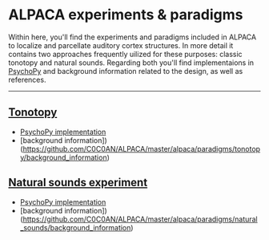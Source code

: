 # ALPACA experiments & paradigms

Within here, you'll find the experiments and paradigms included in ALPACA to localize and parcellate auditory cortex structures. In more detail it contains two approaches frequently uilized for these purposes: classic tonotopy and natural sounds. Regarding both you'll find implementaions in [PsychoPy](https://www.psychopy.org/) and background information related to the design, as well as references.

---

## [Tonotopy](https://github.com/C0C0AN/ALPACA/master/alpaca/paradigms/tonotopy)

- [PsychoPy implementation](https://github.com/C0C0AN/ALPACA/master/alpaca/paradigms/tonotopy/psychopy_scripts)
- [background information])(https://github.com/C0C0AN/ALPACA/master/alpaca/paradigms/tonotopy/background_information)

## [Natural sounds experiment](https://github.com/C0C0AN/ALPACA/master/alpaca/paradigms/natural_sounds)

- [PsychoPy implementation](https://github.com/C0C0AN/ALPACA/master/alpaca/paradigms/natural_sounds/psychopy_scripts)
- [background information])(https://github.com/C0C0AN/ALPACA/master/alpaca/paradigms/natural_sounds/background_information)


